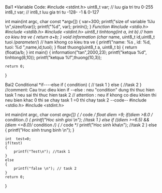 Bai1
*Variable
Code:
#include <stdint.h>
uint8_t var; // luu gia tri tru 0-255 
int8_t var; // int8_t luu gia tri tu -128- -1 & 0-127

int main(int argc, char const *argv[])
{
var=300;
printf("size of variable %lu \n",sizeof(var));
printf("%d", var);
prinln();
}
*Function
#include <stdio.h>
#include <stdlib.h>
#include <stdint.h>
uint8_t tinhtong(int a, int b) // ham co kieu tra ve
{
return a+b;
}
void information (char* name, uint8_t id,uint8_t tuoi /*parameter*/) // ham khong co kieu tra ve
{
    printf("name: %s , id: %d, tuoi: %d ",name,id,tuoi);
}
float thuong(uint8_t a, uint8_t b)
{
return (float)a/b;
}
int main()
{
    information("tan",2000,23);
    printf("ketqua %d", tinhtong(8,10));
    printf("ketqua %f",thuong(10,3));

    return 0;
}

Bai2 Conditional
*if----else
if ( condition)
{
// task 1
}
else
{
//task 2
}
//comment: Cau truc dieu kien if --else : neu "condition" dung thi thuc hien task 1 neu sai thi thuc hien task 2
// attention : neu if khong co dieu khien thi neu bien  khac 0  thi se chay task 1 =0 thi chay task 2
--code--
#include <stdio.h>
#include <stdint.h>

int main(int argc, char const *argv[])
{
    /* code */
    float diem =9;
    if(diem >8.0 /* condition */)
    {
        printf("Hoc sinh gioi \n"); //task 1
    }
    else if ((diem >=6.5) && (diem <=8.0)/* condition */)
    {
        /* code */
        printf("Hoc sinh kha\n"); //task 2
    }
    else
    {
        printf("Hoc sinh trung binh \n");
    }

    int  test=0;
    if(test)
    {
        printf("Test\n"); //task 1
    }
    else
    {
        printf("false \n"); // task 2
    }
    return 0;
}
